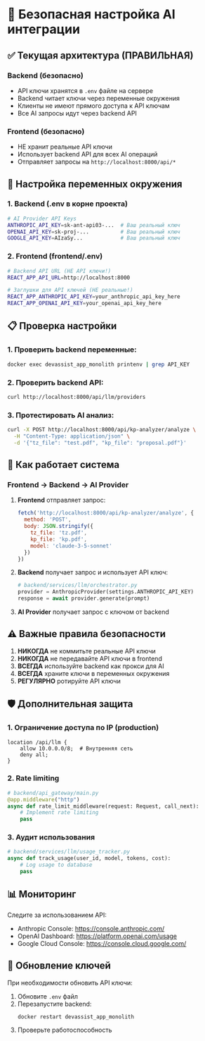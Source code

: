 # 🔐 Безопасная настройка AI интеграции

## ✅ Текущая архитектура (ПРАВИЛЬНАЯ)

### Backend (безопасно)
- API ключи хранятся в `.env` файле на сервере
- Backend читает ключи через переменные окружения
- Клиенты не имеют прямого доступа к API ключам
- Все AI запросы идут через backend API

### Frontend (безопасно) 
- НЕ хранит реальные API ключи
- Использует backend API для всех AI операций
- Отправляет запросы на `http://localhost:8000/api/*`

## 🔧 Настройка переменных окружения

### 1. Backend (.env в корне проекта)
```bash
# AI Provider API Keys
ANTHROPIC_API_KEY=sk-ant-api03-...  # Ваш реальный ключ
OPENAI_API_KEY=sk-proj-...          # Ваш реальный ключ
GOOGLE_API_KEY=AIzaSy...            # Ваш реальный ключ
```

### 2. Frontend (frontend/.env)
```bash
# Backend API URL (НЕ API ключи!)
REACT_APP_API_URL=http://localhost:8000

# Заглушки для API ключей (НЕ реальные!)
REACT_APP_ANTHROPIC_API_KEY=your_anthropic_api_key_here
REACT_APP_OPENAI_API_KEY=your_openai_api_key_here
```

## 📋 Проверка настройки

### 1. Проверить backend переменные:
```bash
docker exec devassist_app_monolith printenv | grep API_KEY
```

### 2. Проверить backend API:
```bash
curl http://localhost:8000/api/llm/providers
```

### 3. Протестировать AI анализ:
```bash
curl -X POST http://localhost:8000/api/kp-analyzer/analyze \
  -H "Content-Type: application/json" \
  -d '{"tz_file": "test.pdf", "kp_file": "proposal.pdf"}'
```

## 🚀 Как работает система

### Frontend → Backend → AI Provider

1. **Frontend** отправляет запрос:
   ```javascript
   fetch('http://localhost:8000/api/kp-analyzer/analyze', {
     method: 'POST',
     body: JSON.stringify({
       tz_file: 'tz.pdf',
       kp_file: 'kp.pdf',
       model: 'claude-3-5-sonnet'
     })
   })
   ```

2. **Backend** получает запрос и использует API ключ:
   ```python
   # backend/services/llm/orchestrator.py
   provider = AnthropicProvider(settings.ANTHROPIC_API_KEY)
   response = await provider.generate(prompt)
   ```

3. **AI Provider** получает запрос с ключом от backend

## ⚠️ Важные правила безопасности

1. **НИКОГДА** не коммитьте реальные API ключи
2. **НИКОГДА** не передавайте API ключи в frontend
3. **ВСЕГДА** используйте backend как прокси для AI
4. **ВСЕГДА** храните ключи в переменных окружения
5. **РЕГУЛЯРНО** ротируйте API ключи

## 🛡️ Дополнительная защита

### 1. Ограничение доступа по IP (production)
```nginx
location /api/llm {
    allow 10.0.0.0/8;  # Внутренняя сеть
    deny all;
}
```

### 2. Rate limiting
```python
# backend/api_gateway/main.py
@app.middleware("http")
async def rate_limit_middleware(request: Request, call_next):
    # Implement rate limiting
    pass
```

### 3. Аудит использования
```python
# backend/services/llm/usage_tracker.py
async def track_usage(user_id, model, tokens, cost):
    # Log usage to database
    pass
```

## 📊 Мониторинг

Следите за использованием API:
- Anthropic Console: https://console.anthropic.com/
- OpenAI Dashboard: https://platform.openai.com/usage
- Google Cloud Console: https://console.cloud.google.com/

## 🔄 Обновление ключей

При необходимости обновить API ключи:

1. Обновите `.env` файл
2. Перезапустите backend:
   ```bash
   docker restart devassist_app_monolith
   ```
3. Проверьте работоспособность